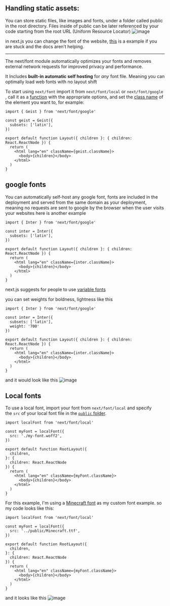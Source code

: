 ## Handling static assets:
You can store static files, like images and fonts, under a folder called public in the root directory. Files inside of public can be later referenced by your code starting from the root URL (Uniform Resource Locator)
![image](https://github.com/user-attachments/assets/1b118d62-62b5-4209-b866-03634730b81c)

in next.js you can change the font of the website, [this](https://github.com/xxpwnxxx420lord/nextjs-notes/tree/main/codeexamples/fontexample) is a example if you are stuck and the docs aren’t helping.

---

The next/font module automatically optimizes your fonts and removes external network requests for improved privacy and performance.

It Includes **built-in automatic self hosting** for *any*  font file. Meaning you can optimally load web fonts with no layout shift 

To start using `next/font` import it from `next/font/local` or `next/font/google` , call it as a [function](https://www.w3schools.com/typescript/typescript_functions.php) with the appropriate options, and set the [class name](https://developer.mozilla.org/en-US/docs/Web/API/Element/className) of the element you want to, for example:

```tsx
import { Geist } from 'next/font/google'
 
const geist = Geist({
  subsets: ['latin'],
})
 
export default function Layout({ children }: { children: React.ReactNode }) {
  return (
    <html lang="en" className={geist.className}>
      <body>{children}</body>
    </html>
  )
}
```

## google fonts

You can automatically self-host any google font, fonts are included in the deployment and served from the same domain as your deployment, meaning no requests are sent to google by the browser when the user visits your websites here is another example

```tsx
import { Inter } from 'next/font/google'
 
const inter = Inter({
  subsets: ['latin'],
})
 
export default function Layout({ children }: { children: React.ReactNode }) {
  return (
    <html lang="en" className={inter.className}>
      <body>{children}</body>
    </html>
  )
}
```

next.js suggests for people to use [variable fonts](https://fonts.google.com/variablefonts)

you can set weights for boldness, lightness like this

```tsx
import { Inter } from 'next/font/google'
 
const inter = Inter({
  subsets: ['latin'],
  weight: '700'
})
 
export default function Layout({ children }: { children: React.ReactNode }) {
  return (
    <html lang="en" className={inter.className}>
      <body>{children}</body>
    </html>
  )
}
```

and it would look like this
![image](https://github.com/user-attachments/assets/0d48d9e1-68f3-4697-8083-387cede81b64)


## Local fonts

To use a local font, import your font from `next/font/local` and specify the `src` of your local font file in the [`public` folder](https://nextjs.org/docs/app/getting-started/images-and-fonts#handling-static-assets).

```tsx
import localFont from 'next/font/local'
 
const myFont = localFont({
  src: './my-font.woff2',
})
 
export default function RootLayout({
  children,
}: {
  children: React.ReactNode
}) {
  return (
    <html lang="en" className={myFont.className}>
      <body>{children}</body>
    </html>
  )
}
```

For this example, I'm using a [Minecraft font](https://www.fontspace.com/minecrafter-font-f123510) as my custom font example. so my code looks like this:

```
import localFont from 'next/font/local'
 
const myFont = localFont({
  src: '../public/Minecraft.ttf',
})
 
export default function RootLayout({
  children,
}: {
  children: React.ReactNode
}) {
  return (
    <html lang="en" className={myFont.className}>
      <body>{children}</body>
    </html>
  )
}
```
and it looks like this
![image](https://github.com/user-attachments/assets/94ff4fdb-585a-4038-8a03-8040f6517bd8)
